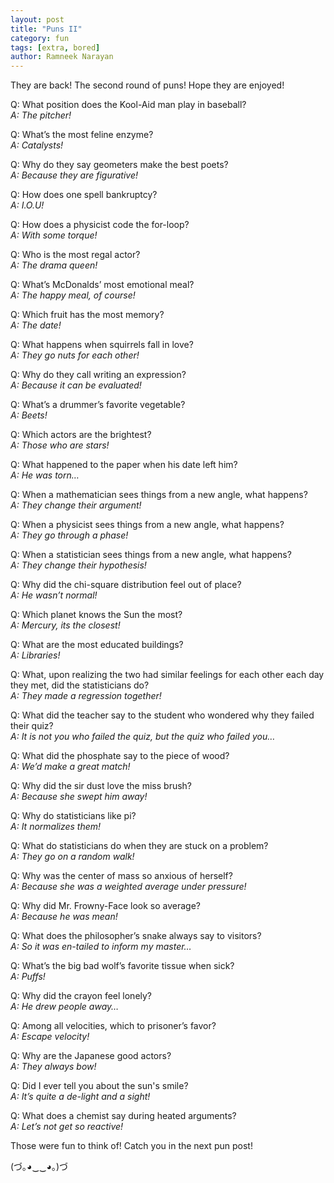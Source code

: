 ```yaml
---
layout: post
title: "Puns II"
category: fun
tags: [extra, bored]
author: Ramneek Narayan
---
```


They are back! The second round of puns! Hope they are enjoyed!

Q: What position does the Kool-Aid man play in baseball? <br>
*A: The pitcher!*

Q: What’s the most feline enzyme? <br>
*A: Catalysts!*

Q: Why do they say geometers make the best poets? <br>
*A: Because they are figurative!*

Q: How does one spell bankruptcy? <br>
*A: I.O.U!*

Q: How does a physicist code the for-loop? <br>
*A: With some torque!*

Q: Who is the most regal actor? <br>
*A: The drama queen!*

Q: What’s McDonalds’ most emotional meal? <br>
*A: The happy meal, of course!*

Q: Which fruit has the most memory? <br>
*A: The date!*

Q: What happens when squirrels fall in love? <br>
*A: They go nuts for each other!*

Q: Why do they call writing an expression? <br>
*A: Because it can be evaluated!*

Q: What’s a drummer’s favorite vegetable? <br>
*A: Beets!*

Q: Which actors are the brightest? <br>
*A: Those who are stars!*

Q: What happened to the paper when his date left him? <br>
*A: He was torn…*

Q: When a mathematician sees things from a new angle, what happens? <br>
*A: They change their argument!*

Q: When a physicist sees things from a new angle, what happens? <br>
*A: They go through a phase!*

Q: When a statistician sees things from a new angle, what happens? <br>
*A: They change their hypothesis!*

Q: Why did the chi-square distribution feel out of place? <br>
*A: He wasn’t normal!*

Q: Which planet knows the Sun the most? <br>
*A: Mercury, its the closest!*

Q: What are the most educated buildings? <br>
*A: Libraries!*

Q: What, upon realizing the two had similar feelings for each other each day they met, did the statisticians do? <br>
*A: They made a regression together!*

Q: What did the teacher say to the student who wondered why they failed their quiz? <br>
*A: It is not you who failed the quiz, but the quiz who failed you…*

Q: What did the phosphate say to the piece of wood? <br>
*A: We’d make a great match!*

Q: Why did the sir dust love the miss brush? <br>
*A: Because she swept him away!*

Q: Why do statisticians like pi? <br>
*A: It normalizes them!*

Q: What do statisticians do when they are stuck on a problem? <br>
*A: They go on a random walk!*

Q: Why was the center of mass so anxious of herself? <br>
*A: Because she was a weighted average under pressure!*

Q: Why did Mr. Frowny-Face look so average? <br>
*A: Because he was mean!*

Q: What does the philosopher’s snake always say to visitors? <br>
*A: So it was en-tailed to inform my master…*

Q: What’s the big bad wolf’s favorite tissue when sick? <br>
*A: Puffs!*

Q: Why did the crayon feel lonely? <br>
*A: He drew people away…*

Q: Among all velocities, which to prisoner’s favor? <br>
*A: Escape velocity!*

Q: Why are the Japanese good actors? <br>
*A: They always bow!*

Q: Did I ever tell you about the sun's smile? <br>
*A: It’s quite a de-light and a sight!*

Q: What does a chemist say during heated arguments? <br>
*A: Let’s not get so reactive!*

Those were fun to think of! Catch you in the next pun post! <i class="fas fa-meteor"></i>

(づ｡◕‿‿◕｡)づ
